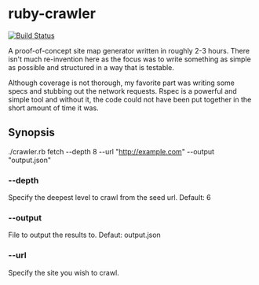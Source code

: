 # ruby-crawler
[![Build Status](https://travis-ci.org/jaythomas/ruby-crawler.svg?branch=master)](https://travis-ci.org/jaythomas/ruby-crawler)

A proof-of-concept site map generator written in roughly 2-3 hours. There isn't much re-invention here as the focus was to write something as simple as possible and structured in a way that is testable.

Although coverage is not thorough, my favorite part was writing some specs and stubbing out the network requests. Rspec is a powerful and simple tool and without it, the code could not have been put together in the short amount of time it was.

## Synopsis
./crawler.rb fetch --depth 8 --url "http://example.com" --output "output.json"

### --depth
Specify the deepest level to crawl from the seed url. Default: 6

### --output
File to output the results to. Defaut: output.json

### --url
Specify the site you wish to crawl.
